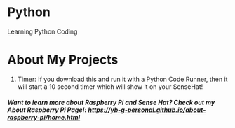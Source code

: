 # Python
Learning Python Coding
# About My Projects
1) Timer: If you download this and run it with a Python Code Runner, then it will start a 10 second timer which will show it on your SenseHat!
##### Want to learn more about Raspberry Pi and Sense Hat? Check out my About Raspberry Pi Page!: https://yb-g-personal.github.io/about-raspberry-pi/home.html
